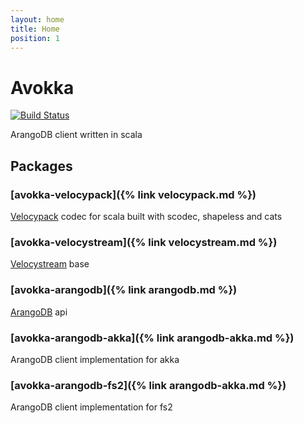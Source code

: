 ```yaml
---
layout: home
title: Home
position: 1
---
```


# Avokka

[![Build Status](https://travis-ci.org/avokka/avokka.svg?branch=master)](https://travis-ci.org/avokka/avokka)

ArangoDB client written in scala

## Packages

### [avokka-velocypack]({% link velocypack.md %})

[Velocypack](https://github.com/arangodb/velocypack) codec for scala built with scodec, shapeless and cats

### [avokka-velocystream]({% link velocystream.md %})

[Velocystream](https://github.com/arangodb/velocystream) base

### [avokka-arangodb]({% link arangodb.md %})

[ArangoDB](https://github.com/arangodb/arangodb) api

### [avokka-arangodb-akka]({% link arangodb-akka.md %})

ArangoDB client implementation for akka

### [avokka-arangodb-fs2]({% link arangodb-akka.md %})

ArangoDB client implementation for fs2
